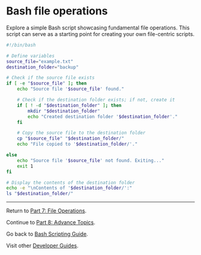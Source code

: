# Bash file operations

Explore a simple Bash script showcasing fundamental file operations. 
This script can serve as a starting point for creating your own file-centric scripts.

```bash
#!/bin/bash

# Define variables
source_file="example.txt"
destination_folder="backup"

# Check if the source file exists
if [ -e "$source_file" ]; then
    echo "Source file '$source_file' found."

    # Check if the destination folder exists; if not, create it
    if [ ! -d "$destination_folder" ]; then
        mkdir "$destination_folder"
        echo "Created destination folder '$destination_folder'."
    fi

    # Copy the source file to the destination folder
    cp "$source_file" "$destination_folder/"
    echo "File copied to '$destination_folder/'."

else
    echo "Source file '$source_file' not found. Exiting..."
    exit 1
fi

# Display the contents of the destination folder
echo -e "\nContents of '$destination_folder/':"
ls "$destination_folder/"
```

---

Return to [Part 7: File Operations](../07.file_operations.md).

Continue to [Part 8: Advance Topics](../08.advance_topics.md).

Go back to [Bash Scripting Guide](../README.md).

Visit other [Developer Guides](../../README.md).
